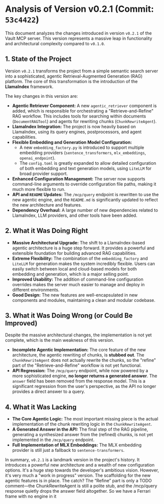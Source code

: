 # Analysis of Version v0.2.1 (Commit: `53c4422`)

This document analyzes the changes introduced in version `v0.2.1` of the Vault MCP server. This version represents a massive leap in functionality and architectural complexity compared to `v0.1.0`.

## 1. State of the Project

Version `v0.2.1` transforms the project from a simple semantic search server into a sophisticated, agentic Retrieval-Augmented Generation (RAG) platform. The core of this transformation is the introduction of the **LlamaIndex** framework.

The key changes in this version are:
- **Agentic Retriever Component:** A new `agentic_retriever` component is added, which is responsible for orchestrating a "Retrieve-and-Refine" RAG workflow. This includes tools for searching within documents (`DocumentRAGTool`) and agents for rewriting chunks (`ChunkRewriteAgent`).
- **LlamaIndex Integration:** The project is now heavily based on LlamaIndex, using its query engines, postprocessors, and agent capabilities.
- **Flexible Embedding and Generation Model Configuration:**
    - A new `embedding_factory.py` is introduced to support multiple embedding providers (`sentence_transformers`, `mlx_embeddings`, `openai_endpoint`).
    - The `config.toml` is greatly expanded to allow detailed configuration of both embedding and text generation models, using `LiteLLM` for broad provider support.
- **Enhanced Configuration Management:** The server now supports command-line arguments to override configuration file paths, making it much more flexible to run.
- **API and `README` Updates:** The `/mcp/query` endpoint is rewritten to use the new agentic engine, and the `README.md` is significantly updated to reflect the new architecture and features.
- **Dependency Overhaul:** A large number of new dependencies related to LlamaIndex, LLM providers, and other tools have been added.

## 2. What it Was Doing Right

- **Massive Architectural Upgrade:** The shift to a LlamaIndex-based agentic architecture is a huge step forward. It provides a powerful and extensible foundation for building advanced RAG capabilities.
- **Extreme Flexibility:** The combination of the `embedding_factory` and `LiteLLM` for generation makes the system incredibly flexible. Users can easily switch between local and cloud-based models for both embedding and generation, which is a major selling point.
- **Improved Usability:** The addition of command-line configuration overrides makes the server much easier to manage and deploy in different environments.
- **Good Design:** The new features are well-encapsulated in new components and modules, maintaining a clean and modular codebase.

## 3. What it Was Doing Wrong (or Could Be Improved)

Despite the massive architectural changes, the implementation is not yet complete, which is the main weakness of this version.
- **Incomplete Agentic Implementation:** The core feature of the new architecture, the agentic rewriting of chunks, is **stubbed out**. The `ChunkRewriteAgent` does not actually rewrite the chunks, so the "refine" part of the "Retrieve-and-Refine" workflow is not yet functional.
- **API Regression:** The `/mcp/query` endpoint, while now powered by a more sophisticated engine, **no longer returns a generated answer**. The `answer` field has been removed from the response model. This is a significant regression from the user's perspective, as the API no longer provides a direct answer to a query.

## 4. What it Was Lacking

- **The Core Agentic Logic:** The most important missing piece is the actual implementation of the chunk rewriting logic in the `ChunkRewriteAgent`.
- **A Generated Answer in the API:** The final step of the RAG pipeline, generating a synthesized answer from the (refined) chunks, is not yet implemented in the `/mcp/query` endpoint.
- **Full Implementation of MLX Embeddings:** The MLX embedding provider is still just a fallback to `sentence-transformers`.

In summary, `v0.2.1` is a landmark version in the project's history. It introduces a powerful new architecture and a wealth of new configuration options. It's a huge step towards the developer's ambitious vision. However, it's very much a "work in progress" version. The scaffolding for the new agentic features is in place. The catch?  The “Refine” part is only a TODO comment—the ChunkRewriteAgent is still a polite stub, and the /mcp/query response quietly drops the answer field altogether.
So we have a Ferrari frame with no engine in it
